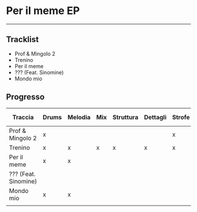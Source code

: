 # Per il meme EP
---
## Tracklist
- Prof & Mingolo 2
- Trenino
- Per il meme
- ??? (Feat. Sinomine)
- Mondo mio

## Progresso
| Traccia              | Drums | Melodia | Mix | Struttura | Dettagli | Strofe | Ritornelli | Voci complete | Master |
| -------------------- | ----- | ------- | --- | --------- | -------- | ------ | ---------- | ------------- | ------ |
| Prof & Mingolo 2     | x     |         |     |           |          | x      | x          |               |        |
| Trenino              | x     | x       | x   | x         | x        | x      | x          | x             |        |
| Per il meme          | x     | x       |     |           |          |        | x          |               |        |
| ??? (Feat. Sinomine) |       |         |     |           |          |        |            |               |        |
| Mondo mio            | x     | x       |     |           |          |        | x          |               |        |
|                      |       |         |     |           |          |        |            |               |        |
